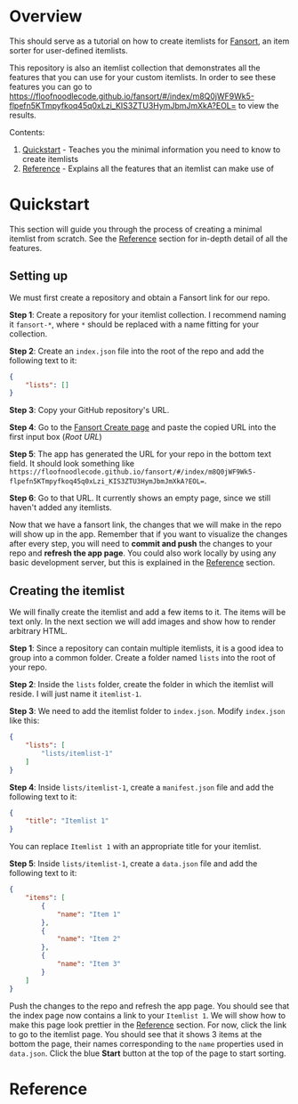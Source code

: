 # Overview

This should serve as a tutorial on how to create itemlists for
[Fansort](https://floofnoodlecode.github.io/fansort/#/title?EOL=), an item sorter for user-defined itemlists.

This repository is also an itemlist collection that demonstrates all the features that you can use
for your custom itemlists. In order to see these features you can go to
https://floofnoodlecode.github.io/fansort/#/index/m8Q0jWF9Wk5-flpefn5KTmpyfkoq45q0xLzi_KIS3ZTU3HymJbmJmXkA?EOL=
to view the results.

Contents:
1. [Quickstart](#quickstart) - Teaches you the minimal information you need to know to create itemlists
2. [Reference](#reference) - Explains all the features that an itemlist can make use of

# Quickstart

This section will guide you through the process of creating a minimal itemlist from scratch. See the [Reference](#reference) section for in-depth detail of all the features.

## Setting up

We must first create a repository and obtain a Fansort link for our repo.

**Step 1**: Create a repository for your itemlist collection. I recommend naming it `fansort-*`, where `*` should be replaced with a name fitting for your collection.

**Step 2**: Create an `index.json` file into the root of the repo and add the following text to it:
```json
{
	"lists": []
}
```

**Step 3**: Copy your GitHub repository's URL.

**Step 4**: Go to the [Fansort Create page](https://floofnoodlecode.github.io/fansort/#/create?type=repo&EOL=)
and paste the copied URL into the first input box (*Root URL*)

**Step 5**: The app has generated the URL for your repo in the bottom text field.
It should look something like `https://floofnoodlecode.github.io/fansort/#/index/m8Q0jWF9Wk5-flpefn5KTmpyfkoq45q0xLzi_KIS3ZTU3HymJbmJmXkA?EOL=`.

**Step 6**: Go to that URL. It currently shows an empty page, since we still haven't added any itemlists.

Now that we have a fansort link, the changes that we will make in the repo will show up in the app.
Remember that if you want to visualize the changes after every step, you will need to **commit and push** the changes to
your repo and **refresh the app page**. You could also work locally by using any basic development server, but this is
explained in the [Reference](#reference) section.

## Creating the itemlist

We will finally create the itemlist and add a few items to it. The items will be text only.
In the next section we will add images and show how to render arbitrary HTML.

**Step 1**: Since a repository can contain multiple itemlists, it is a good idea to group into a common folder.
Create a folder named `lists` into the root of your repo.

**Step 2**: Inside the `lists` folder, create the folder in which the itemlist will reside.
I will just name it `itemlist-1`.

**Step 3**: We need to add the itemlist folder to `index.json`. Modify `index.json` like this:
```json
{
	"lists": [
		"lists/itemlist-1"
	]
}
```

**Step 4**: Inside `lists/itemlist-1`, create a `manifest.json` file and add the following text to it:
```json
{
	"title": "Itemlist 1"
}
```
You can replace `Itemlist 1` with an appropriate title for your itemlist.

**Step 5**: Inside `lists/itemlist-1`, create a `data.json` file and add the following text to it:
```json
{
	"items": [
		{
			"name": "Item 1"
		},
		{
			"name": "Item 2"
		},
		{
			"name": "Item 3"
		}
	]
}
```

Push the changes to the repo and refresh the app page. You should see that the index page now contains a link to your
`Itemlist 1`. We will show how to make this page look prettier in the [Reference](#reference) section. For now, click
the link to go to the itemlist page. You should see that it shows 3 items at the bottom the page,
their names corresponding to the `name` properties used in `data.json`. Click the blue **Start** button at the top
of the page to start sorting.

# Reference
